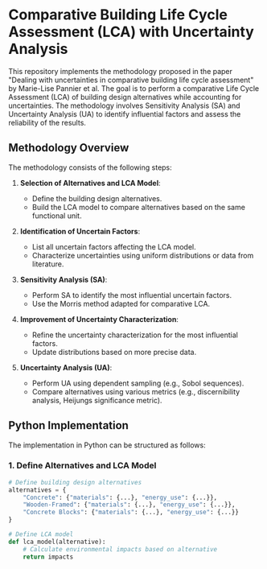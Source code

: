# Comparative Building Life Cycle Assessment (LCA) with Uncertainty Analysis

This repository implements the methodology proposed in the paper "Dealing with uncertainties in comparative building life cycle assessment" by Marie-Lise Pannier et al. The goal is to perform a comparative Life Cycle Assessment (LCA) of building design alternatives while accounting for uncertainties. The methodology involves Sensitivity Analysis (SA) and Uncertainty Analysis (UA) to identify influential factors and assess the reliability of the results.

## Methodology Overview

The methodology consists of the following steps:

1. **Selection of Alternatives and LCA Model**:
   - Define the building design alternatives.
   - Build the LCA model to compare alternatives based on the same functional unit.

2. **Identification of Uncertain Factors**:
   - List all uncertain factors affecting the LCA model.
   - Characterize uncertainties using uniform distributions or data from literature.

3. **Sensitivity Analysis (SA)**:
   - Perform SA to identify the most influential uncertain factors.
   - Use the Morris method adapted for comparative LCA.

4. **Improvement of Uncertainty Characterization**:
   - Refine the uncertainty characterization for the most influential factors.
   - Update distributions based on more precise data.

5. **Uncertainty Analysis (UA)**:
   - Perform UA using dependent sampling (e.g., Sobol sequences).
   - Compare alternatives using various metrics (e.g., discernibility analysis, Heijungs significance metric).

## Python Implementation

The implementation in Python can be structured as follows:

### 1. Define Alternatives and LCA Model
```python
# Define building design alternatives
alternatives = {
    "Concrete": {"materials": {...}, "energy_use": {...}},
    "Wooden-Framed": {"materials": {...}, "energy_use": {...}},
    "Concrete Blocks": {"materials": {...}, "energy_use": {...}}
}

# Define LCA model
def lca_model(alternative):
    # Calculate environmental impacts based on alternative
    return impacts
